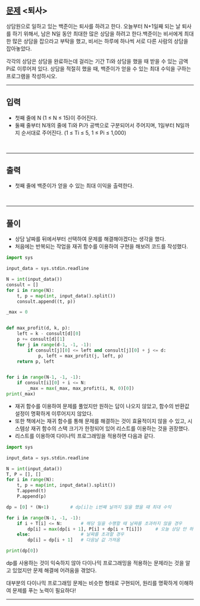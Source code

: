 ## [문제](https://www.acmicpc.net/problem/14501) <퇴사>

상담원으로 일하고 있는 백준이는 퇴사를 하려고 한다. 오늘부터 N+1일째 되는 날 퇴사를 하기 위해서, 남은 N일 동안 최대한 많은 상담을 하려고 한다.백준이는 비서에게 최대한 많은 상담을 잡으라고 부탁을 했고, 비서는 하루에 하나씩 서로 다른 사람의 상담을 잡아놓았다. 

각각의 상담은 상담을 완료하는데 걸리는 기간 Ti와 상담을 했을 때 받을 수 있는 금액 Pi로 이루어져 있다. 상담을 적절히 했을 때, 백준이가 얻을 수 있는 최대 수익을 구하는 프로그램을 작성하시오.
<br />

-----
## 입력
+ 첫째 줄에 N (1 ≤ N ≤ 15)이 주어진다.
+ 둘째 줄부터 N개의 줄에 Ti와 Pi가 공백으로 구분되어서 주어지며, 1일부터 N일까지 순서대로 주어진다. (1 ≤ Ti ≤ 5, 1 ≤ Pi ≤ 1,000)
<br />

-----
## 출력
+ 첫째 줄에 백준이가 얻을 수 있는 최대 이익을 출력한다.
<br />

-----
## 풀이

+ 상담 날짜를 뒤에서부터 선택하여 문제를 해결해야겠다는 생각을 했다.
+ 처음에는 반복되는 작업을 재귀 함수를 이용하여 구현을 해보려 코드를 작성했다.

```python
import sys

input_data = sys.stdin.readline

N = int(input_data())
consult = []
for i in range(N):
    t, p = map(int, input_data().split())
    consult.append((t, p))

_max = 0


def max_profit(d, k, p):
    left = k - consult[d][0]
    p += consult[d][1]
    for j in range(d-1, -1, -1):
        if consult[j][0] <= left and consult[j][0] + j <= d:
            p, left = max_profit(j, left, p)
    return p, left


for i in range(N-1, -1, -1):
    if consult[i][0] + i <= N:
        _max = max(_max, max_profit(i, N, 0)[0])
print(_max)
```

+ 재귀 함수를 이용하여 문제를 풀었지만 원하는 답이 나오지 않았고, 함수의 반환값 설정이 명확하게 이루어지지 않았다.
+ 또한 책에서는 재귀 함수를 통해 문제를 해결하는 것이 효율적이지 않을 수 있고, 시스템상 재귀 함수의 스택 크기가 한정되어 있어 리스트를 이용하는 것을 권장했다.
+ 리스트를 이용하여 다이나믹 프로그래밍을 적용하면 다음과 같다.

```python
import sys

input_data = sys.stdin.readline

N = int(input_data())
T, P = [], []
for i in range(N):
    t, p = map(int, input_data().split())
    T.append(t)
    P.append(p)

dp = [0] * (N+1)        # dp[i]는 i번째 날까지 일을 했을 때 최대 수익

for i in range(N-1, -1, -1):
    if i + T[i] <= N:       # 해당 일을 수행할 때 날짜를 초과하지 않을 경우
        dp[i] = max(dp[i + 1], P[i] + dp[i + T[i]])     # 오늘 상담 안 하는 경우, 오늘 상담 하는 경우
    else:                   # 날짜를 초과할 경우
        dp[i] = dp[i + 1]   # 다음날 값 가져옴

print(dp[0])
```

dp를 사용하는 것이 익숙하지 않아 다이나믹 프로그래밍을 적용하는 문제라는 것을 알고 있었지만 문제 해결에 어려움을 겪었다.

대부분의 다이나믹 프로그래밍 문제는 비슷한 형태로 구현되어, 원리를 명확하게 이해하여 문제를 푸는 노력이 필요하다!

-----
